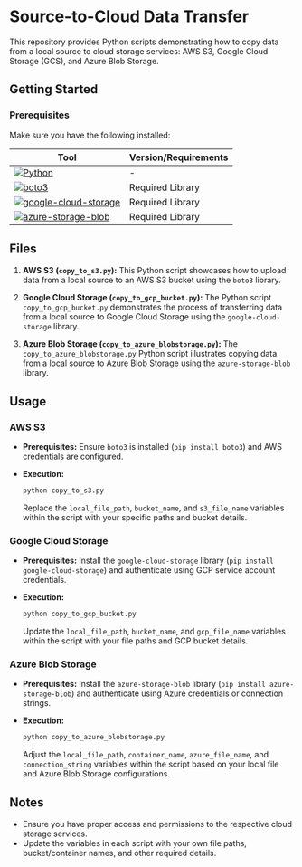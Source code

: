 # Source-to-Cloud Data Transfer

This repository provides Python scripts demonstrating how to copy data from a local source to cloud storage services: AWS S3, Google Cloud Storage (GCS), and Azure Blob Storage.

## Getting Started

### Prerequisites

Make sure you have the following installed:

| Tool                                    | Version/Requirements       |
|-----------------------------------------|----------------------------|
| [![Python](https://img.shields.io/badge/Python-3.6+-blue)](https://www.python.org/downloads/) | - |
| [![boto3](https://img.shields.io/badge/boto3-required-green)](https://pypi.org/project/boto3/) | Required Library |
| [![google-cloud-storage](https://img.shields.io/badge/google--cloud--storage-required-green)](https://pypi.org/project/google-cloud-storage/) | Required Library |
| [![azure-storage-blob](https://img.shields.io/badge/azure--storage--blob-required-green)](https://pypi.org/project/azure-storage-blob/) | Required Library |


## Files

1. **AWS S3 (`copy_to_s3.py`):** This Python script showcases how to upload data from a local source to an AWS S3 bucket using the `boto3` library.

2. **Google Cloud Storage (`copy_to_gcp_bucket.py`):** The Python script `copy_to_gcp_bucket.py` demonstrates the process of transferring data from a local source to Google Cloud Storage using the `google-cloud-storage` library.

3. **Azure Blob Storage (`copy_to_azure_blobstorage.py`):** The `copy_to_azure_blobstorage.py` Python script illustrates copying data from a local source to Azure Blob Storage using the `azure-storage-blob` library.

## Usage

### AWS S3

- **Prerequisites:** Ensure `boto3` is installed (`pip install boto3`) and AWS credentials are configured.

- **Execution:**
    ```bash
    python copy_to_s3.py
    ```
    Replace the `local_file_path`, `bucket_name`, and `s3_file_name` variables within the script with your specific paths and bucket details.

### Google Cloud Storage

- **Prerequisites:** Install the `google-cloud-storage` library (`pip install google-cloud-storage`) and authenticate using GCP service account credentials.

- **Execution:**
    ```bash
    python copy_to_gcp_bucket.py
    ```
    Update the `local_file_path`, `bucket_name`, and `gcp_file_name` variables within the script with your file paths and GCP bucket details.

### Azure Blob Storage

- **Prerequisites:** Install the `azure-storage-blob` library (`pip install azure-storage-blob`) and authenticate using Azure credentials or connection strings.

- **Execution:**
    ```bash
    python copy_to_azure_blobstorage.py
    ```
    Adjust the `local_file_path`, `container_name`, `azure_file_name`, and `connection_string` variables within the script based on your local file and Azure Blob Storage configurations.

## Notes

- Ensure you have proper access and permissions to the respective cloud storage services.
- Update the variables in each script with your own file paths, bucket/container names, and other required details.

